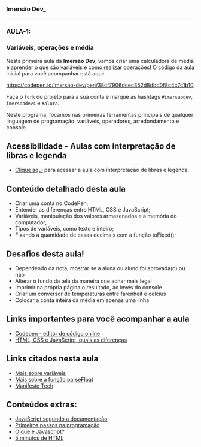 ### Imersão Dev_

________________________________________________

### AULA-1: 

### Variáveis, operações e média

Nesta primeira aula da **Imersão Dev**, vamos criar uma calculadora de média e aprender o que são variáveis e  como realizar operações! O código da aula inicial para você acompanhar  está aqui:

https://codepen.io/imersao-dev/pen/38cf7906dcec352d8dbd0f8c4c7c1b10

Faça o `fork` do projeto para a sua conta e marque as hashtags `#imersaodev`, `imersaodev4` e `#alura`.

Neste programa, focamos nas primeiras ferramentas principais de qualquer  linguagem de programação: variáveis, operadores, arredondamento e  console.

## Acessibilidade - Aulas com interpretação de libras e legenda

- [Clique aqui](https://imersao.dev/aulas-libras/aula01-variaveis-operacoes-media) para acessar a aula com interpretação de libras e legenda.

## Conteúdo detalhado desta aula

- Criar uma conta no CodePen;
- Entender as diferenças entre HTML, CSS e JavaScript;
- Variáveis, manipulação dos valores armazenados e a memória do computador;
- Tipos de variáveis, como texto e inteiro;
- Fixando a quantidade de casas decimais com a função toFixed();

## Desafios desta aula!

- Dependendo da nota, mostrar se a aluna ou aluno foi aprovada(o) ou não
- Alterar o fundo da tela da maneira que achar mais legal
- Imprimir na própria página o resultado, ao invés do console
- Criar um conversor de temperaturas entre farenheit e celcius
- Colocar a conta inteira da média em apenas uma linha

## Links importantes para você acompanhar a aula

- [Codepen - editor de código online](https://codepen.io/)
- [HTML, CSS e JavaScript, quais as diferenças](https://www.alura.com.br/artigos/html-css-e-js-definicoes)

## Links citados nesta aula

- [Mais sobre variáveis](https://developer.mozilla.org/pt-BR/docs/Web/JavaScript/Guide/Grammar_and_types#variáveis)
- [Mais sobre a função parseFloat](https://developer.mozilla.org/pt-BR/docs/Web/JavaScript/Reference/Global_Objects/parseFloat)
- [Manifesto Tech](https://manifestotech.org/)

## Conteúdos extras:

- [JavaScript segundo a documentação](https://developer.mozilla.org/pt-BR/docs/Web/JavaScript)
- [Primeiros passos na programação](https://hipsters.tech/primeiros-passos-na-programacao-a-imersao-dev-hipsters-ponto-tech-243/)
- [O que é Javascript?](https://www.youtube.com/watch?v=NaVSbnnV75Q)
- [5 minutos de HTML](https://www.youtube.com/watch?v=3oSIqIqzN3M)